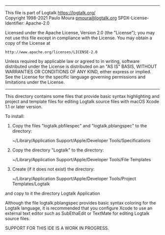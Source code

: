 ________________________________________________________________________

This file is part of Logtalk <https://logtalk.org/>  
Copyright 1998-2021 Paulo Moura <pmoura@logtalk.org>
SPDX-License-Identifier: Apache-2.0

Licensed under the Apache License, Version 2.0 (the "License");
you may not use this file except in compliance with the License.
You may obtain a copy of the License at

    http://www.apache.org/licenses/LICENSE-2.0

Unless required by applicable law or agreed to in writing, software
distributed under the License is distributed on an "AS IS" BASIS,
WITHOUT WARRANTIES OR CONDITIONS OF ANY KIND, either express or implied.
See the License for the specific language governing permissions and
limitations under the License.
________________________________________________________________________


This directory contains some files that provide basic syntax highlighting 
and project and template files for editing Logtalk source files with macOS 
Xcode 1.1 or later version.


To install:

1. Copy the files "logtalk.pbfilespec" and "logtalk.pblangspec" to the 
directory:

	~/Library/Application Support/Apple/Developer Tools/Specifications 

2. Copy the directory "Logtalk" to the directory:
 
	~/Library/Application Support/Apple/Developer Tools/File Templates 

3. Create (if it does not exist) the directory:

	~/Library/Application Support/Apple/Developer Tools/Project Templates/Logtalk

and copy to it the directory Logtalk Application


Although the file logtalk.pblangspec provides basic syntax coloring for the 
Logtalk language, it is recommended that you configure Xcode to use an 
external text editor such as SubEthaEdit or TextMate for editing Logtalk 
source files.


SUPPORT FOR THIS IDE IS A WORK IN PROGRESS.
